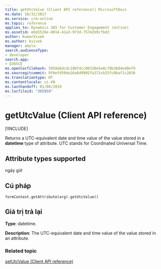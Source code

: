 ```yaml
---
title: getUtcValue (Client API reference)| MicrosoftDocs
ms.date: 10/31/2017
ms.service: crm-online
ms.topic: reference
applies_to: Dynamics 365 for Customer Engagement (online)
ms.assetid: ebd1526e-d014-41a3-973d-75742b9cfbd3
author: KumarVivek
ms.author: kvivek
manager: amyla
search.audienceType:
- developer
search.app:
- D365CE
ms.openlocfilehash: 5950a6dcdc180fdcc00330e5e8c79b3604ed0ef9
ms.sourcegitcommit: 9f0efd59de16a6d9902fa372cb25fc0baf1c2838
ms.translationtype: HT
ms.contentlocale: vi-VN
ms.lasthandoff: 01/08/2019
ms.locfileid: "385859"
---
```

# <a name="getutcvalue-client-api-reference"></a>getUtcValue (Client API reference)

[!INCLUDE[](../../../../includes/cc_applies_to_update_9_0_0.md)]

Returns a UTC-equivalent date and time value of the value stored in a **datetime** type of attribute. UTC stands for Coordinated Universal Time.

## <a name="attribute-types-supported"></a>Attribute types supported

ngày giờ

## <a name="syntax"></a>Cú pháp

`formContext.getAttribute(arg).getUtcValue()`

## <a name="return-value"></a>Giá trị trả lại

**Type**: datetime. 

**Description**: The UTC-equivalent date and time value of the value stored in an attribute.


### <a name="related-topic"></a>Related topic
[setUtcValue (Client API reference)](setUtcValue.md)

